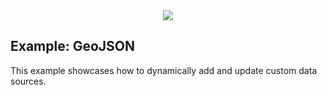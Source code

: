 <div align="center">
  <img src="https://avatars3.githubusercontent.com/u/2105791?v=3&s=200" />
</div>

## Example: GeoJSON

This example showcases how to dynamically add and update custom data sources.
